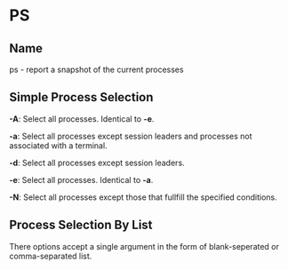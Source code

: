 # PS
## Name
ps - report a snapshot of the current processes

## Simple Process Selection

**-A**: Select all processes. Identical to **-e**.

**-a**: Select all processes except session leaders and processes not associated with a terminal.

**-d**: Select all processes except session leaders.

**-e**: Select all processes. Identical to **-a**.

**-N**: Select all processes except those that fullfill the specified conditions.

## Process Selection By List

There options accept a single argument in the form of blank-seperated or comma-separated list.